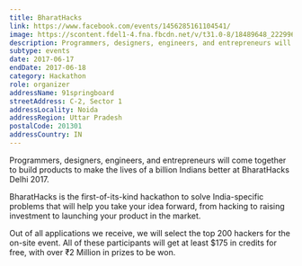 ```yaml
---
title: BharatHacks
link: https://www.facebook.com/events/1456285161104541/
image: https://scontent.fdel1-4.fna.fbcdn.net/v/t31.0-8/18489648_222996758197666_1220975325913188843_o.jpg?_nc_cat=105&_nc_ht=scontent.fdel1-4.fna&oh=152ed4a51c6723442ebf0c77713532a9&oe=5C94C40D
description: Programmers, designers, engineers, and entrepreneurs will come together to build products to make the lives of a billion Indians better at BharatHacks.
subtype: events
date: 2017-06-17
endDate: 2017-06-18
category: Hackathon
role: organizer
addressName: 91springboard
streetAddress: C-2, Sector 1
addressLocality: Noida
addressRegion: Uttar Pradesh
postalCode: 201301
addressCountry: IN
---
```


Programmers, designers, engineers, and entrepreneurs will come together to build products to make the lives of a billion Indians better at BharatHacks Delhi 2017.

BharatHacks is the first-of-its-kind hackathon to solve India-specific problems that will help you take your idea forward, from hacking to raising investment to launching your product in the market.

Out of all applications we receive, we will select the top 200 hackers for the on-site event. All of these participants will get at least $175 in credits for free, with over ₹2 Million in prizes to be won.